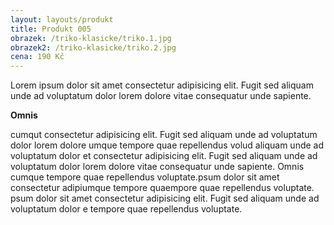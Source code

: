```yaml
---
layout: layouts/produkt
title: Produkt 005
obrazek: /triko-klasicke/triko.1.jpg
obrazek2: /triko-klasicke/triko.2.jpg
cena: 190 Kč
---
```


Lorem ipsum dolor sit amet consectetur adipisicing elit. Fugit sed aliquam unde ad voluptatum dolor lorem dolore vitae consequatur unde sapiente. 

**Omnis**

cumqut consectetur adipisicing elit. Fugit sed aliquam unde ad voluptatum dolor lorem dolore umque tempore quae repellendus volud aliquam unde ad voluptatum dolor
et consectetur adipisicing elit. Fugit sed aliquam unde ad voluptatum dolor lorem dolore vitae consequatur unde sapiente. Omnis cumque tempore quae repellendus voluptate.psum dolor sit amet consectetur adipiumque tempore quaempore quae repellendus voluptate. psum dolor sit amet consectetur adipisicing elit. Fugit sed aliquam unde ad voluptatum dolor e tempore quae repellendus voluptate.